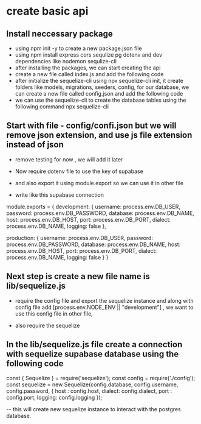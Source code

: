 # create basic api

## Install neccessary package
- using npm init -y to create a new package.json file
- using npm install express cors sequlize pg dotenv and dev dependencies like nodemon sequlize-cli
- after installing the packages, we can start creating the api
- create a new file called index.js and add the following code
- after initialize the sequelize-cli using npx sequelize-cli init, it create folders like models, migrations, seeders, config, for our database, we can create a new file called config.json and add the following code
- we can use the sequelize-cli to create the database tables using the following command npx sequelize-cli


## Start with file - config/confi.json but we will remove json extension, and use js file extension instead of json

- remove testing for now , we will add it later
- Now require dotenv file to use the key of supabase 
- and also export it using module.export so we can use it in other file

- write like this supabase connection

module.exports = {
  development: {
    username: process.env.DB_USER,
    password: process.env.DB_PASSWORD,
    database: process.env.DB_NAME,
    host: process.env.DB_HOST,
    port: process.env.DB_PORT,
    dialect: process.env.DB_NAME,
    logging: false
  },

  production: {
    username: process.env.DB_USER,
    password: process.env.DB_PASSWORD,
    database: process.env.DB_NAME,
    host: process.env.DB_HOST,
    port: process.env.DB_PORT,
    dialect: process.env.DB_NAME,
    logging: false
  }
}



## Next step is create a new file name is lib/sequelize.js 
- require the config file and export the sequelize instance and along with config file add [process.env.NODE_ENV || "development"] , we want to use this config file in other file, 

- also require the sequelize 


## In the lib/sequelize.js file create a connection with sequelize supabase database using the following code
const { Sequelize } = require('sequelize');
const config = require('./config');
const sequelize = new Sequelize(config.database, config.username, config.password, {
    host : config.host,
    dialect: config.dialect,
    port : config.port,
    logging: config.logging
});

-- this will create new sequelize instance to interact with the postgres database.
